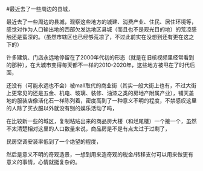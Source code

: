 #最近去了一些周边的县城，

最近去了一些周边的县城，观察这些地方的城建、消费产业、住民、居住环境等，感觉对作为人口输出地的西部欠发达地区县城（而且也不是观光目的地）的荒凉感触还是蛮深的。（虽然市辖区也已经够荒凉了，不过此前实在没想到还有更在这之下的）

许多建筑、门店永远地停留在了2000年代初的形态（就是在旧核视频里经常看到的那种），在大城市变得每天都不一样的2010-2020年，这些地方被甩在了时代后面，

还没有（可能永远也不会）被mall取代的商业街（其实一般大街上也有，不过大街上更常见的还是五金、机电、玻璃、装修、油漆之类的房地产附属产业），铺天盖地的服装店像活化石一样陈列着，密度高到了一种意义不明的程度，不禁感叹这里的人除了买衣服以外就没有别的娱乐活动了吗，

在比较新一些的城区，复制粘贴出来的商品房大楼（和烂尾楼）一个接一个，虽然不太清楚相对这里的人口数量来说，商品房是不是有点太过于过剩了，

民房空调安装率低到了一个绝望的程度，

然后是意义不明的奇观造景，一想到用来造奇观的税金/转移支付可以用来做更有意义的事情，心情就挺复杂的。

